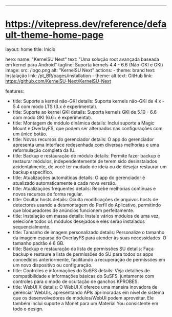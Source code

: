 ---
# https://vitepress.dev/reference/default-theme-home-page
layout: home
title: Início

hero:
  name: "KernelSU Next"
  text: "Uma solução root avançada baseada em kernel para Android"
  tagline: Suporta kernels 4.4 - 6.6 (Não-GKI e GKI)
  image:
    src: /logo.png
    alt: "KernelSU Next"
  actions:
    - theme: brand
      text: Instalação
      link: /pt_BR/pages/installation
    - theme: alt
      text: GitHub
      link: https://github.com/KernelSU-Next/KernelSU-Next

features:
  - title: Suporte a kernel não-GKI
    details: Suporta kernels não-GKI de 4.x - 5.4 com modo LTS (3.x é experimental).
  - title: Suporte ao kernel GKI
    details: Suporta kernels GKI de 5.10 - 6.6 com modo GKI (6.6+ é experimental).
  - title: Montagem de módulo dinâmica
    details: Inclui suporte a Magic Mount e OverlayFS, que podem ser alternados nas configurações com um único botão.
  - title: Novos recursos do gerenciador
    details: O app do gerenciador apresenta uma interface redesenhada com diversas melhorias e uma reformulação completa da IU.
  - title: Backup e restauração de módulo
    details: Permite fazer backup e restaurar módulos, independentemente de terem sido desinstalados acidentalmente, de você ter mudado de ideia ou de desejar restaurar um backup específico.
  - title: Atualizações automáticas
    details: O app do gerenciador é atualizado automaticamente a cada nova versão.
  - title: Atualizações frequentes
    details: Recebe melhorias contínuas e novos recursos de forma regular.
  - title: Ocultar hosts
    details: Oculta modificações de arquivos hosts de detectores usando a desmontagem do Perfil do Aplicativo, permitindo que bloqueadores de anúncios funcionem perfeitamente.
  - title: Instalação em massa
    details: Instale vários módulos de uma vez, selecione todos os módulos desejados e eles serão instalados sequencialmente.
  - title: Tamanho de imagem personalizado
    details: Personalize o tamanho da imagem esparsa do OverlayFS para atender às suas necessidades. O tamanho padrão é 6 GB.
  - title: Backup e restauração da lista de permissões SU
    details: Faça backup e restaure a lista de permissões do SU para todos os apps concedidos anteriormente, facilitando a recuperação de permissões em um novo dispositivo ou configuração.
  - title: Controles e informações do SuSFS
    details: Veja detalhes de compatibilidade e informações básicas do SuSFS, juntamente com controles para o modo de ocultação de ganchos KPROBES.
  - title: WebUI X
    details: O WebUI X oferece uma maneira inovadora de gerenciar WebUIs, apresentando APIs aprimoradas em nível de sistema que os desenvolvedores de módulos/WebUI podem aproveitar. Ele também inclui suporte a Monet para um Material You consistente em todo o design.